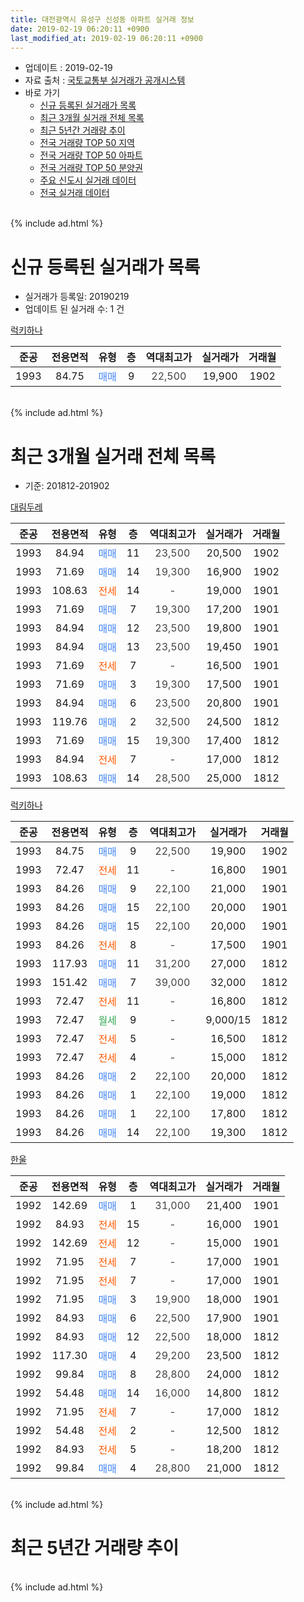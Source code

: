 ```yaml
---
title: 대전광역시 유성구 신성동 아파트 실거래 정보
date: 2019-02-19 06:20:11 +0900
last_modified_at: 2019-02-19 06:20:11 +0900
---
```


* 업데이트 : 2019-02-19
* 자료 출처 : [국토교통부 실거래가 공개시스템](http://rt.molit.go.kr)
* 바로 가기
    * [신규 등록된 실거래가 목록](#신규-등록된-실거래가-목록)
    * [최근 3개월 실거래 전체 목록](#최근-3개월-실거래-전체-목록)
    * [최근 5년간 거래량 추이](#최근-5년간-거래량-추이)
    * [전국 거래량 TOP 50 지역](https://inasie.github.io/apt-trade-info/최근-3개월-전국에서-가장-거래가-많이-발생한-지역)
    * [전국 거래량 TOP 50 아파트](https://inasie.github.io/apt-trade-info/최근-3개월-전국에서-가장-거래가-많이-발생한-아파트)
    * [전국 거래량 TOP 50 분양권](https://inasie.github.io/apt-trade-info/최근-3개월-전국에서-가장-거래가-많이-발생한-분양권)
    * [주요 신도시 실거래 데이터](https://inasie.github.io/apt-trade-info/주요-신도시)
    * [전국 실거래 데이터](https://inasie.github.io/apt-trade-info/전국)
<br>
{% include ad.html %}
<br>

# 신규 등록된 실거래가 목록
* 실거래가 등록일: 20190219
* 업데이트 된 실거래 수: 1 건


[럭키하나](https://search.naver.com/search.naver?query=%EB%8C%80%EC%A0%84%EA%B4%91%EC%97%AD%EC%8B%9C+%EC%9C%A0%EC%84%B1%EA%B5%AC+%EC%8B%A0%EC%84%B1%EB%8F%99+%EB%9F%AD%ED%82%A4%ED%95%98%EB%82%98)

|준공|전용면적|유형|층|역대최고가|실거래가|거래월|
|:---:|:---:|:---:|:---:|:---:|:---:|:---:|
|1993|84.75|<span style="color:#4285f3">매매</span>|9|<span style="color:#444444">22,500</span>|19,900|1902|


<br>
{% include ad.html %}
<br>

# 최근 3개월 실거래 전체 목록
* 기준: 201812-201902


[대림두레](https://search.naver.com/search.naver?query=%EB%8C%80%EC%A0%84%EA%B4%91%EC%97%AD%EC%8B%9C+%EC%9C%A0%EC%84%B1%EA%B5%AC+%EC%8B%A0%EC%84%B1%EB%8F%99+%EB%8C%80%EB%A6%BC%EB%91%90%EB%A0%88)

|준공|전용면적|유형|층|역대최고가|실거래가|거래월|
|:---:|:---:|:---:|:---:|:---:|:---:|:---:|
|1993|84.94|<span style="color:#4285f3">매매</span>|11|<span style="color:#444444">23,500</span>|20,500|1902|
|1993|71.69|<span style="color:#4285f3">매매</span>|14|<span style="color:#444444">19,300</span>|16,900|1902|
|1993|108.63|<span style="color:#ff5a00">전세</span>|14|<span style="color:#444444">-</span>|19,000|1901|
|1993|71.69|<span style="color:#4285f3">매매</span>|7|<span style="color:#444444">19,300</span>|17,200|1901|
|1993|84.94|<span style="color:#4285f3">매매</span>|12|<span style="color:#444444">23,500</span>|19,800|1901|
|1993|84.94|<span style="color:#4285f3">매매</span>|13|<span style="color:#444444">23,500</span>|19,450|1901|
|1993|71.69|<span style="color:#ff5a00">전세</span>|7|<span style="color:#444444">-</span>|16,500|1901|
|1993|71.69|<span style="color:#4285f3">매매</span>|3|<span style="color:#444444">19,300</span>|17,500|1901|
|1993|84.94|<span style="color:#4285f3">매매</span>|6|<span style="color:#444444">23,500</span>|20,800|1901|
|1993|119.76|<span style="color:#4285f3">매매</span>|2|<span style="color:#444444">32,500</span>|24,500|1812|
|1993|71.69|<span style="color:#4285f3">매매</span>|15|<span style="color:#444444">19,300</span>|17,400|1812|
|1993|84.94|<span style="color:#ff5a00">전세</span>|7|<span style="color:#444444">-</span>|17,000|1812|
|1993|108.63|<span style="color:#4285f3">매매</span>|14|<span style="color:#444444">28,500</span>|25,000|1812|

[럭키하나](https://search.naver.com/search.naver?query=%EB%8C%80%EC%A0%84%EA%B4%91%EC%97%AD%EC%8B%9C+%EC%9C%A0%EC%84%B1%EA%B5%AC+%EC%8B%A0%EC%84%B1%EB%8F%99+%EB%9F%AD%ED%82%A4%ED%95%98%EB%82%98)

|준공|전용면적|유형|층|역대최고가|실거래가|거래월|
|:---:|:---:|:---:|:---:|:---:|:---:|:---:|
|1993|84.75|<span style="color:#4285f3">매매</span>|9|<span style="color:#444444">22,500</span>|19,900|1902|
|1993|72.47|<span style="color:#ff5a00">전세</span>|11|<span style="color:#444444">-</span>|16,800|1901|
|1993|84.26|<span style="color:#4285f3">매매</span>|9|<span style="color:#444444">22,100</span>|21,000|1901|
|1993|84.26|<span style="color:#4285f3">매매</span>|15|<span style="color:#444444">22,100</span>|20,000|1901|
|1993|84.26|<span style="color:#4285f3">매매</span>|15|<span style="color:#444444">22,100</span>|20,000|1901|
|1993|84.26|<span style="color:#ff5a00">전세</span>|8|<span style="color:#444444">-</span>|17,500|1901|
|1993|117.93|<span style="color:#4285f3">매매</span>|11|<span style="color:#444444">31,200</span>|27,000|1812|
|1993|151.42|<span style="color:#4285f3">매매</span>|7|<span style="color:#444444">39,000</span>|32,000|1812|
|1993|72.47|<span style="color:#ff5a00">전세</span>|11|<span style="color:#444444">-</span>|16,800|1812|
|1993|72.47|<span style="color:#34a853">월세</span>|9|<span style="color:#444444">-</span>|9,000/15|1812|
|1993|72.47|<span style="color:#ff5a00">전세</span>|5|<span style="color:#444444">-</span>|16,500|1812|
|1993|72.47|<span style="color:#ff5a00">전세</span>|4|<span style="color:#444444">-</span>|15,000|1812|
|1993|84.26|<span style="color:#4285f3">매매</span>|2|<span style="color:#444444">22,100</span>|20,000|1812|
|1993|84.26|<span style="color:#4285f3">매매</span>|1|<span style="color:#444444">22,100</span>|19,000|1812|
|1993|84.26|<span style="color:#4285f3">매매</span>|1|<span style="color:#444444">22,100</span>|17,800|1812|
|1993|84.26|<span style="color:#4285f3">매매</span>|14|<span style="color:#444444">22,100</span>|19,300|1812|

[한울](https://search.naver.com/search.naver?query=%EB%8C%80%EC%A0%84%EA%B4%91%EC%97%AD%EC%8B%9C+%EC%9C%A0%EC%84%B1%EA%B5%AC+%EC%8B%A0%EC%84%B1%EB%8F%99+%ED%95%9C%EC%9A%B8)

|준공|전용면적|유형|층|역대최고가|실거래가|거래월|
|:---:|:---:|:---:|:---:|:---:|:---:|:---:|
|1992|142.69|<span style="color:#4285f3">매매</span>|1|<span style="color:#444444">31,000</span>|21,400|1901|
|1992|84.93|<span style="color:#ff5a00">전세</span>|15|<span style="color:#444444">-</span>|16,000|1901|
|1992|142.69|<span style="color:#ff5a00">전세</span>|12|<span style="color:#444444">-</span>|15,000|1901|
|1992|71.95|<span style="color:#ff5a00">전세</span>|7|<span style="color:#444444">-</span>|17,000|1901|
|1992|71.95|<span style="color:#ff5a00">전세</span>|7|<span style="color:#444444">-</span>|17,000|1901|
|1992|71.95|<span style="color:#4285f3">매매</span>|3|<span style="color:#444444">19,900</span>|18,000|1901|
|1992|84.93|<span style="color:#4285f3">매매</span>|6|<span style="color:#444444">22,500</span>|17,900|1901|
|1992|84.93|<span style="color:#4285f3">매매</span>|12|<span style="color:#444444">22,500</span>|18,000|1812|
|1992|117.30|<span style="color:#4285f3">매매</span>|4|<span style="color:#444444">29,200</span>|23,500|1812|
|1992|99.84|<span style="color:#4285f3">매매</span>|8|<span style="color:#444444">28,800</span>|24,000|1812|
|1992|54.48|<span style="color:#4285f3">매매</span>|14|<span style="color:#444444">16,000</span>|14,800|1812|
|1992|71.95|<span style="color:#ff5a00">전세</span>|7|<span style="color:#444444">-</span>|17,000|1812|
|1992|54.48|<span style="color:#ff5a00">전세</span>|2|<span style="color:#444444">-</span>|12,500|1812|
|1992|84.93|<span style="color:#ff5a00">전세</span>|5|<span style="color:#444444">-</span>|18,200|1812|
|1992|99.84|<span style="color:#4285f3">매매</span>|4|<span style="color:#444444">28,800</span>|21,000|1812|


<br>
{% include ad.html %}
<br>

# 최근 5년간 거래량 추이


<div style="width:100%;">
    <canvas id="deal_progress" height="200"></canvas>
</div>

<script>
new Chart(document.getElementById("deal_progress"), {
    type: 'line',
    data: {
        labels: ['201402','201403','201404','201405','201406','201407','201408','201409','201410','201411','201412','201501','201502','201503','201504','201505','201506','201507','201508','201509','201510','201511','201512','201601','201602','201603','201604','201605','201606','201607','201608','201609','201610','201611','201612','201701','201702','201703','201704','201705','201706','201707','201708','201709','201710','201711','201712','201801','201802','201803','201804','201805','201806','201807','201808','201809','201810','201811','201812','201901','201902'],
        datasets: [{
            label: '매매',
            pointRadius: 1,
            data: [12, 19, 18, 8, 12, 10, 5, 9, 11, 9, 19, 13, 8, 9, 12, 8, 14, 7, 9, 7, 23, 10, 13, 11, 6, 12, 23, 5, 19, 17, 11, 15, 16, 15, 16, 6, 15, 18, 10, 17, 20, 10, 9, 13, 13, 9, 14, 22, 9, 27, 16, 9, 7, 6, 6, 16, 17, 12, 14, 11, 3],
            borderColor: "rgba(255, 201, 14, 1)",
            backgroundColor: "rgba(255, 201, 14, 0.5)",
            fill: false,
            lineTension: 0
        },{
            label: '전월세',
            pointRadius: 1,
            data: [10, 22, 11, 12, 8, 10, 12, 9, 9, 12, 12, 20, 17, 9, 12, 10, 15, 10, 7, 7, 13, 16, 24, 16, 16, 10, 8, 12, 10, 12, 6, 5, 9, 13, 14, 12, 22, 10, 6, 6, 5, 9, 15, 8, 10, 19, 9, 24, 14, 17, 14, 11, 16, 11, 5, 6, 13, 9, 8, 8, 0],
            borderColor: "rgba(0, 141, 185, 1)",
            backgroundColor: "rgba(0, 141, 185, 0.5)",
            fill: false,
            lineTension: 0
        }
        ]
    },
    options: {
        responsive: true,
        title: {
            display: false
        },
        tooltips: {
            mode: 'index',
            intersect: false
        },
        hover: {
            mode: 'nearest',
            intersect: true
        },
        scales: {
            xAxes: [{
                display: true,
                scaleLabel: {
                    display: true,
                    labelString: '년/월'
                }
            }],
            yAxes: [{
                display: true,
                ticks: {
                    suggestedMin: 0,
                },
                scaleLabel: {
                    display: true,
                    labelString: '실거래 수'
                }
            }]
        }
    }
});

</script>


<br>
{% include ad.html %}
<br>

